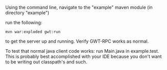 Using the command line, navigate to the  "example" maven module (in directory "example")

run the following:

`mvn war:exploded gwt:run`

to get the server up and running.  Verify GWT-RPC works as normal.

To test that normal java client code works:
run Main.java in example.test.  This is probably best accomplished with your IDE because you don't want to be writing out classpath's and such.